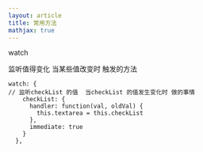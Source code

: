 ```yaml
---
layout: article
title: 常用方法
mathjax: true
---
```



watch 

监听值得变化  当某些值改变时 触发的方法

```vue
watch: {
// 监听checkList 的值  当checkList 的值发生变化时 做的事情
    checkList: {
      handler: function(val, oldVal) {
        this.textarea = this.checkList
      },
      immediate: true
    }
  },
```


